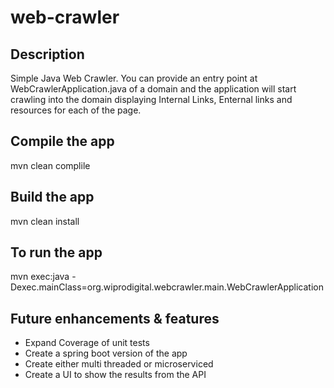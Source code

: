 # web-crawler

## Description

Simple Java Web Crawler. You can provide an entry point at WebCrawlerApplication.java of a domain and the application will start crawling into the domain displaying  Internal Links, Enternal links and resources for each of the page.

## Compile the app 
mvn clean complile


## Build the app 
mvn clean install


## To run the app 

mvn exec:java -Dexec.mainClass=org.wiprodigital.webcrawler.main.WebCrawlerApplication


## Future enhancements & features
* Expand Coverage of unit tests
* Create a spring boot version of the app
* Create either multi threaded or microserviced 
* Create a UI to show the results from the API